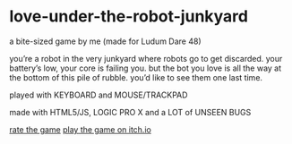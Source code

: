 # love-under-the-robot-junkyard
a bite-sized game by me
(made for Ludum Dare 48)

you’re a robot in the very junkyard where robots go to get discarded. your battery’s low, your core is failing you. but the bot you love is all the way at the bottom of this pile of rubble. you’d like to see them one last time.

played with KEYBOARD and MOUSE/TRACKPAD

made with HTML5/JS, LOGIC PRO X
and a LOT of UNSEEN BUGS

[rate the game](https://ldjam.com/events/ludum-dare/48/love-under-the-robot-junkyard)
[play the game on itch.io](https://frogmanbard.itch.io/love-under-the-robot-junkyard)
